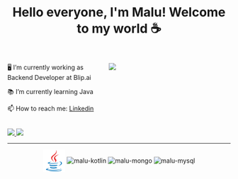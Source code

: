 <div>
   <h1 align="center"> Hello everyone, I'm Malu! Welcome to my world ☕ </h1>
   <br>
</div>
     
 <div display="inline-block">
      <img align="right" src="https://media.tenor.com/LkfQUufO4rcAAAAC/baby-yoda.gif" width="275">
 <p align="left">🖥️ I’m currently working as Backend Developer at Blip.ai </p>
 <p align="left">📚 I’m currently learning Java </p>
 <p align="left">📫 How to reach me: <a href="https://www.linkedin.com/in/maria-luiza-siqueira-b207a0207/">Linkedin</a></p>
</div>
<br>
<a href="https://github.com/malulemos">
   <img loading="lazy" height="180em" src="https://github-readme-stats.vercel.app/api?username=malulemos&show_icons=true&theme=dracula&include_all_commits=true&count_private=true"/>
   <img loading="lazy" height="160em" src="https://github-readme-stats.vercel.app/api/top-langs/?username=malulemos&layout=compact&langs_count=7&theme=dracula"/>
</a>
   
 </div>
 <hr/>
</div>
<div align="center" style="display: inline_block">
<img align="center" alt ="malu-java" height="50" width="50" src= "https://raw.githubusercontent.com/devicons/devicon/master/icons/java/java-original.svg">
<img align="center" alt ="malu-kotlin" height="50" width="50" src="https://cdn.jsdelivr.net/gh/devicons/devicon/icons/kotlin/kotlin-original.svg" />
<img align="center" alt ="malu-mongo" height="50" width="50" src="https://cdn.jsdelivr.net/gh/devicons/devicon/icons/mongodb/mongodb-original.svg"" />
<img align="center" alt ="malu-mysql" height="50" width="50" src="https://cdn.jsdelivr.net/gh/devicons/devicon/icons/mysql/mysql-plain.svg" />  
</div>
 

